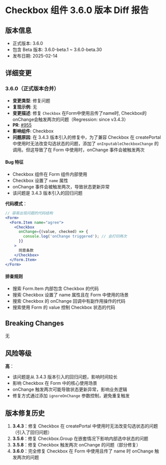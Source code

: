 # Checkbox 组件 3.6.0 版本 Diff 报告

## 版本信息
- 正式版本: 3.6.0
- 包含 Beta 版本: 3.6.0-beta.1 ~ 3.6.0-beta.30
- 发布日期: 2025-02-14

## 详细变更

### 3.6.0（正式版本合并）
- **变更类型**: 修复问题
- **复现示例**: 无
- **变更描述**: 修复 `Checkbox` 在Form中使用且传了name时, Checkbox的onChange会触发两次的问题（Regression: since v3.4.3）
- **PR**: [#955](https://github.com/sheinsight/shineout-next/pull/955)
- **影响组件**: Checkbox
- **问题原因**: 在 3.4.3 版本引入的修复中，为了兼容 Checkbox 在 createPortal 中使用时无法改变勾选状态的问题，添加了 `onInputableCheckboxChange` 的调用。但这导致了在 Form 中使用时，onChange 事件会被触发两次

#### Bug 特征
- Checkbox 组件在 Form 组件内部使用
- Checkbox 设置了 `name` 属性
- onChange 事件会被触发两次，导致状态更新异常
- 该问题是 3.4.3 版本引入的回归问题

**代码模式**：
```jsx
// 容易出现问题的代码结构
<Form>
  <Form.Item name="agree">
    <Checkbox 
      onChange={(value, checked) => {
        console.log('onChange triggered'); // 会打印两次
      }}
    >
      同意条款
    </Checkbox>
  </Form.Item>
</Form>
```

#### 排查规则
- 搜索 Form.Item 内部包含 Checkbox 的代码
- 搜索 Checkbox 设置了 name 属性且在 Form 中使用的场景
- 搜索 Checkbox 的 onChange 回调中有副作用操作的代码
- 搜索使用 Form 的 value 控制 Checkbox 状态的代码

## Breaking Changes

无

## 风险等级

**高**：
- 该问题是从 3.4.3 版本引入的回归问题，影响时间较长
- 影响 Checkbox 在 Form 中的核心使用场景
- onChange 触发两次可能导致状态更新异常，影响业务逻辑
- 修复方式通过添加 `ignoreOnChange` 参数控制，避免重复触发

## 版本修复历史

1. **3.4.3**：修复 Checkbox 在 createPortal 中使用时无法改变勾选状态的问题（引入了回归问题）
2. **3.5.6**：修复 Checkbox.Group 在嵌套情况下影响内部选中状态的问题
3. **3.5.8**：修复 Checkbox 触发两次 onChange 的问题（部分修复）
4. **3.6.0**：完全修复 Checkbox 在 Form 中使用且传了 name 时 onChange 触发两次的问题